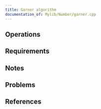 ```yaml
---
title: Garner algorithm
documentation_of: Mylib/Number/garner.cpp
---
```


## Operations

## Requirements

## Notes

## Problems

## References
